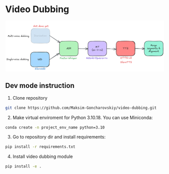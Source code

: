 # Video Dubbing
![](./readme_files/Pipeline.png)

## Dev mode instruction
1. Clone repository
```bash
git clone https://github.com/Maksim-Goncharovskiy/video-dubbing.git
```

2. Make virtual enviroment for Python 3.10.18. You can use Miniconda:
```bash
conda create -n project_env_name python=3.10
```

3. Go to repository dir and install requirements:
```bash
pip install -r requirements.txt
```

4. Install video dubbing module
```bash
pip install -e .
```